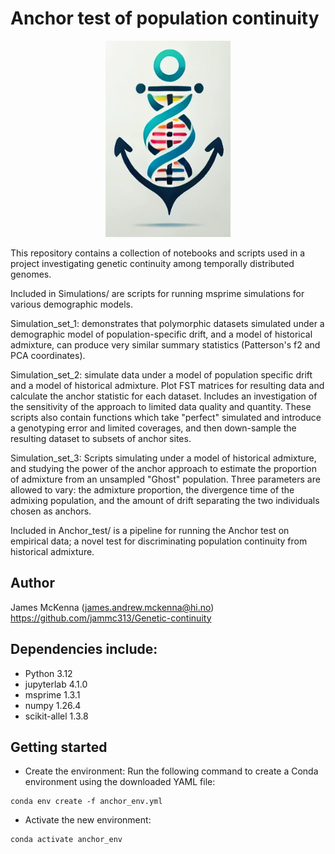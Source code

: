 # Anchor test of population continuity
<p align="center">
<img src="anchor_icon.png" alt="anchor" width="200">
</p>
This repository contains a collection of notebooks and scripts used in a project investigating genetic continuity among temporally distributed genomes.

Included in Simulations/ are scripts for running msprime simulations for various demographic models.

Simulation_set_1: demonstrates that polymorphic datasets simulated under a demographic model of population-specific drift, and a model of historical admixture, can produce very similar summary statistics (Patterson's f2 and PCA coordinates).

Simulation_set_2: simulate data under a model of population specific drift and a model of historical admixture. Plot FST matrices for resulting data and calculate the anchor statistic for each dataset. Includes an investigation of the sensitivity of the approach to limited data quality and quantity. These scripts also contain functions which take "perfect" simulated and introduce a genotyping error and limited coverages, and then down-sample the resulting dataset to subsets of anchor sites. 

Simulation_set_3: Scripts simulating under a model of historical admixture, and studying the power of the anchor approach to estimate the proportion of admixture from an unsampled "Ghost" population. Three parameters are allowed to vary: the admixture proportion, the divergence time of the admixing population, and the amount of drift separating the two individuals chosen as anchors.  

Included in Anchor_test/ is a pipeline for running the Anchor test on empirical data; a novel test for discriminating population continuity from historical admixture.

## Author
James McKenna (james.andrew.mckenna@hi.no) \
https://github.com/jammc313/Genetic-continuity

## Dependencies include:
* Python 3.12
* jupyterlab 4.1.0
* msprime 1.3.1
* numpy 1.26.4
* scikit-allel 1.3.8

## Getting started
* Create the environment: Run the following command to create a Conda environment using the downloaded YAML file:
```
conda env create -f anchor_env.yml
```
* Activate the new environment: 
```
conda activate anchor_env
```
